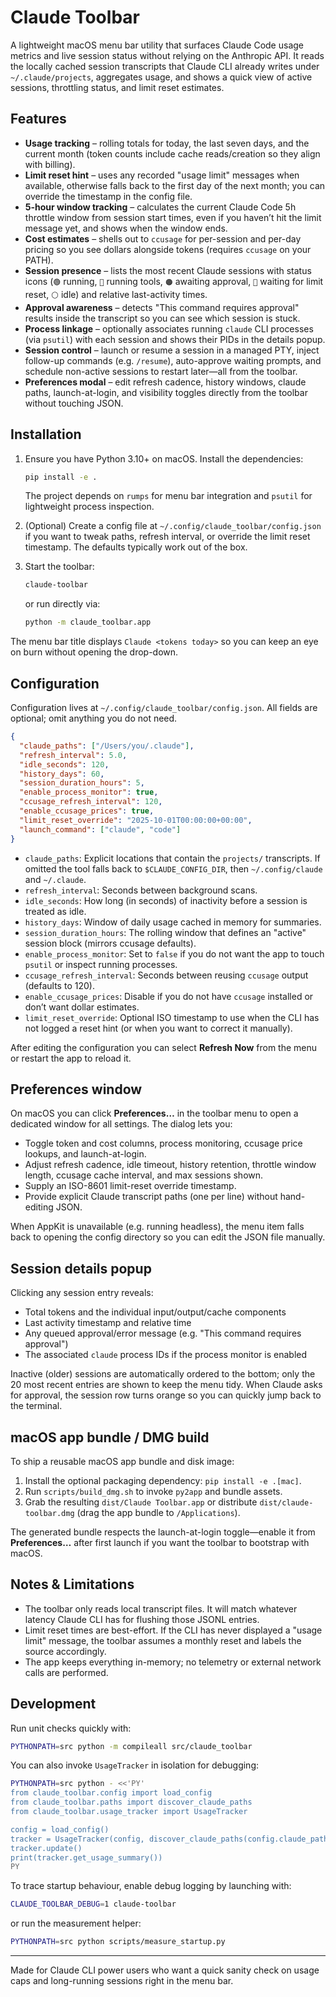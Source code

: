 # Claude Toolbar

A lightweight macOS menu bar utility that surfaces Claude Code usage metrics and live session status without relying on the Anthropic API. It reads the locally cached session transcripts that Claude CLI already writes under `~/.claude/projects`, aggregates usage, and shows a quick view of active sessions, throttling status, and limit reset estimates.

## Features

- **Usage tracking** – rolling totals for today, the last seven days, and the current month (token counts include cache reads/creation so they align with billing).
- **Limit reset hint** – uses any recorded "usage limit" messages when available, otherwise falls back to the first day of the next month; you can override the timestamp in the config file.
- **5-hour window tracking** – calculates the current Claude Code 5h throttle window from session start times, even if you haven’t hit the limit message yet, and shows when the window ends.
- **Cost estimates** – shells out to `ccusage` for per-session and per-day pricing so you see dollars alongside tokens (requires `ccusage` on your PATH).
- **Session presence** – lists the most recent Claude sessions with status icons (`🟢` running, `🔵` running tools, `🟠` awaiting approval, `🔴` waiting for limit reset, `⚪️` idle) and relative last-activity times.
- **Approval awareness** – detects "This command requires approval" results inside the transcript so you can see which session is stuck.
- **Process linkage** – optionally associates running `claude` CLI processes (via `psutil`) with each session and shows their PIDs in the details popup.
- **Session control** – launch or resume a session in a managed PTY, inject follow-up commands (e.g. `/resume`), auto-approve waiting prompts, and schedule non-active sessions to restart later—all from the toolbar.
- **Preferences modal** – edit refresh cadence, history windows, claude paths, launch-at-login, and visibility toggles directly from the toolbar without touching JSON.

## Installation

1. Ensure you have Python 3.10+ on macOS. Install the dependencies:

   ```bash
   pip install -e .
   ```

   The project depends on `rumps` for menu bar integration and `psutil` for lightweight process inspection.

2. (Optional) Create a config file at `~/.config/claude_toolbar/config.json` if you want to tweak paths, refresh interval, or override the limit reset timestamp. The defaults typically work out of the box.

3. Start the toolbar:

   ```bash
   claude-toolbar
   ```

   or run directly via:

   ```bash
   python -m claude_toolbar.app
   ```

The menu bar title displays `Claude <tokens today>` so you can keep an eye on burn without opening the drop-down.

## Configuration

Configuration lives at `~/.config/claude_toolbar/config.json`. All fields are optional; omit anything you do not need.

```json
{
  "claude_paths": ["/Users/you/.claude"],
  "refresh_interval": 5.0,
  "idle_seconds": 120,
  "history_days": 60,
  "session_duration_hours": 5,
  "enable_process_monitor": true,
  "ccusage_refresh_interval": 120,
  "enable_ccusage_prices": true,
  "limit_reset_override": "2025-10-01T00:00:00+00:00",
  "launch_command": ["claude", "code"]
}
```

- `claude_paths`: Explicit locations that contain the `projects/` transcripts. If omitted the tool falls back to `$CLAUDE_CONFIG_DIR`, then `~/.config/claude` and `~/.claude`.
- `refresh_interval`: Seconds between background scans.
- `idle_seconds`: How long (in seconds) of inactivity before a session is treated as idle.
- `history_days`: Window of daily usage cached in memory for summaries.
- `session_duration_hours`: The rolling window that defines an "active" session block (mirrors ccusage defaults).
- `enable_process_monitor`: Set to `false` if you do not want the app to touch `psutil` or inspect running processes.
- `ccusage_refresh_interval`: Seconds between reusing `ccusage` output (defaults to 120).
- `enable_ccusage_prices`: Disable if you do not have `ccusage` installed or don’t want dollar estimates.
- `limit_reset_override`: Optional ISO timestamp to use when the CLI has not logged a reset hint (or when you want to correct it manually).

After editing the configuration you can select **Refresh Now** from the menu or restart the app to reload it.

## Preferences window

On macOS you can click **Preferences…** in the toolbar menu to open a dedicated window for all settings. The dialog lets you:

- Toggle token and cost columns, process monitoring, ccusage price lookups, and launch-at-login.
- Adjust refresh cadence, idle timeout, history retention, throttle window length, ccusage cache interval, and max sessions shown.
- Supply an ISO-8601 limit-reset override timestamp.
- Provide explicit Claude transcript paths (one per line) without hand-editing JSON.

When AppKit is unavailable (e.g. running headless), the menu item falls back to opening the config directory so you can edit the JSON file manually.

## Session details popup

Clicking any session entry reveals:

- Total tokens and the individual input/output/cache components
- Last activity timestamp and relative time
- Any queued approval/error message (e.g. "This command requires approval")
- The associated `claude` process IDs if the process monitor is enabled

Inactive (older) sessions are automatically ordered to the bottom; only the 20 most recent entries are shown to keep the menu tidy. When Claude asks for approval, the session row turns orange so you can quickly jump back to the terminal.

## macOS app bundle / DMG build

To ship a reusable macOS app bundle and disk image:

1. Install the optional packaging dependency: `pip install -e .[mac]`.
2. Run `scripts/build_dmg.sh` to invoke `py2app` and bundle assets.
3. Grab the resulting `dist/Claude Toolbar.app` or distribute `dist/claude-toolbar.dmg` (drag the app bundle to `/Applications`).

The generated bundle respects the launch-at-login toggle—enable it from **Preferences…** after first launch if you want the toolbar to bootstrap with macOS.

## Notes & Limitations

- The toolbar only reads local transcript files. It will match whatever latency Claude CLI has for flushing those JSONL entries.
- Limit reset times are best-effort. If the CLI has never displayed a "usage limit" message, the toolbar assumes a monthly reset and labels the source accordingly.
- The app keeps everything in-memory; no telemetry or external network calls are performed.

## Development

Run unit checks quickly with:

```bash
PYTHONPATH=src python -m compileall src/claude_toolbar
```

You can also invoke `UsageTracker` in isolation for debugging:

```bash
PYTHONPATH=src python - <<'PY'
from claude_toolbar.config import load_config
from claude_toolbar.paths import discover_claude_paths
from claude_toolbar.usage_tracker import UsageTracker

config = load_config()
tracker = UsageTracker(config, discover_claude_paths(config.claude_paths))
tracker.update()
print(tracker.get_usage_summary())
PY
```

To trace startup behaviour, enable debug logging by launching with:

```bash
CLAUDE_TOOLBAR_DEBUG=1 claude-toolbar
```

or run the measurement helper:

```bash
PYTHONPATH=src python scripts/measure_startup.py
```

---

Made for Claude CLI power users who want a quick sanity check on usage caps and long-running sessions right in the menu bar.
